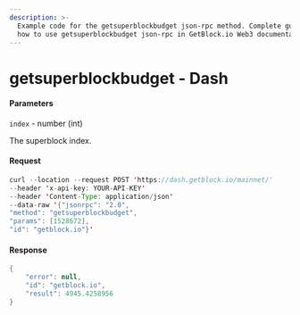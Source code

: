 ```yaml
---
description: >-
  Example code for the getsuperblockbudget json-rpc method. Сomplete guide on
  how to use getsuperblockbudget json-rpc in GetBlock.io Web3 documentation.
---
```


# getsuperblockbudget - Dash

#### Parameters

`index` - number (int)

The superblock index.

#### Request

```java
curl --location --request POST 'https://dash.getblock.io/mainnet/' 
--header 'x-api-key: YOUR-API-KEY' 
--header 'Content-Type: application/json' 
--data-raw '{"jsonrpc": "2.0",
"method": "getsuperblockbudget",
"params": [1528672],
"id": "getblock.io"}'
```

#### Response

```java
{
    "error": null,
    "id": "getblock.io",
    "result": 4945.4258956
}
```
